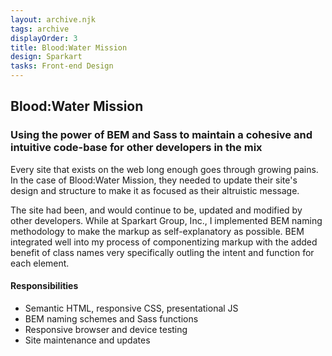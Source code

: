 ```yaml
---
layout: archive.njk
tags: archive
displayOrder: 3
title: Blood:Water Mission
design: Sparkart
tasks: Front-end Design
---
```


## Blood:Water Mission

### Using the power of BEM and Sass to maintain a cohesive and intuitive code-base for other developers in the mix

Every site that exists on the web long enough goes through growing pains. In the case of Blood:Water Mission, they needed to update their site's design and structure to make it as focused as their altruistic message.
  
The site had been, and would continue to be, updated and modified by other developers. While at Sparkart Group, Inc., I implemented BEM naming methodology to make the markup as self-explanatory as possible. BEM integrated well into my process of componentizing markup with the added benefit of class names very specifically outling the intent and function for each element.

#### Responsibilities

- Semantic HTML, responsive CSS, presentational JS
- BEM naming schemes and Sass functions
- Responsive browser and device testing
- Site maintenance and updates
